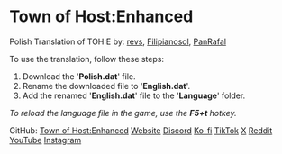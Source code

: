 # Town of Host:Enhanced
Polish Translation of TOH:E by: [revs](https://github.com/revsx), [Filipianosol](https://github.com/Filipianosol), [PanRafal](https://github.com/PanRafaI)

To use the translation, follow these steps: 
1. Download the '**Polish.dat**' file.
2. Rename the downloaded file to '**English.dat**'.
3. Add the renamed '**English.dat**' file to the '**Language**' folder.
   
_To reload the language file in the game, use the **F5+t** hotkey._

GitHub: [Town of Host:Enhanced](https://github.com/0xDrMoe/TownofHost-Enhanced#town-of-host-enhanced) [Website](https://tohre.dev) [Discord](https://discord.com/invite/tohe) [Ko-fi](https://ko-fi.com/TOHE) [TikTok](https://www.tiktok.com/@TOHEnhanced) [X](https://twitter.com/TOHEnhanced) [Reddit](https://www.reddit.com/r/TOHE/) [YouTube](https://www.youtube.com/@TOHEnhanced) [Instagram](https://www.instagram.com/tohenhanced/)
